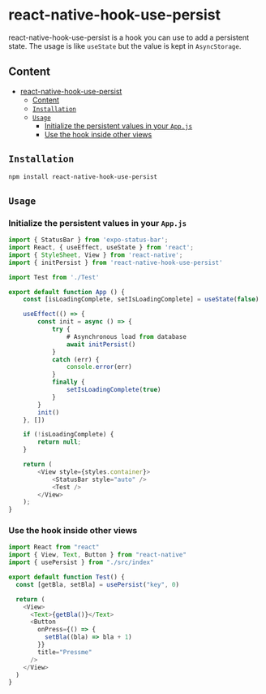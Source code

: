 # react-native-hook-use-persist

react-native-hook-use-persist is a hook you can use to add a persistent state. The usage is like `useState` but the value is kept in `AsyncStorage`.

## Content

- [react-native-hook-use-persist](#react-native-hook-use-persist)
  - [Content](#content)
  - [`Installation`](#installation)
  - [`Usage`](#usage)
    - [Initialize the persistent values in your `App.js`](#initialize-the-persistent-values-in-your-appjs)
    - [Use the hook inside other views](#use-the-hook-inside-other-views)

## `Installation`

```bash
npm install react-native-hook-use-persist
```

## `Usage`

### Initialize the persistent values in your `App.js`

```js
import { StatusBar } from 'expo-status-bar';
import React, { useEffect, useState } from 'react';
import { StyleSheet, View } from 'react-native';
import { initPersist } from 'react-native-hook-use-persist'

import Test from './Test'

export default function App () {
    const [isLoadingComplete, setIsLoadingComplete] = useState(false)

    useEffect(() => {
        const init = async () => {
            try {
                # Asynchronous load from database
                await initPersist()
            }
            catch (err) {
                console.error(err)
            }
            finally {
                setIsLoadingComplete(true)
            }
        }
        init()
    }, [])

    if (!isLoadingComplete) {
        return null;
    }

    return (
        <View style={styles.container}>
            <StatusBar style="auto" />
            <Test />
        </View>
    );
}

```

### Use the hook inside other views

```js
import React from "react"
import { View, Text, Button } from "react-native"
import { usePersist } from "./src/index"

export default function Test() {
  const [getBla, setBla] = usePersist("key", 0)

  return (
    <View>
      <Text>{getBla()}</Text>
      <Button
        onPress={() => {
          setBla((bla) => bla + 1)
        }}
        title="Pressme"
      />
    </View>
  )
}
```
